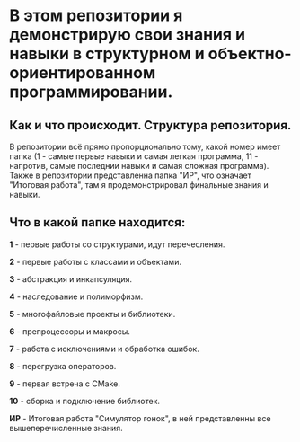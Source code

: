 # В этом репозитории я демонстрирую свои знания и навыки в структурном и объектно-ориентированном программировании.

## Как и что происходит. Структура репозитория.

В репозитории всё прямо пропорционально тому, какой номер имеет папка (1 - самые первые навыки и самая легкая программа, 11 - напротив, самые последнии навыки и самая сложная программа).
Также в репозитории представленна папка "ИР", что означает "Итоговая работа", там я продемонстрировал финальные знания и навыки.

## Что в какой папке находится:

**1** - первые работы со структурами, идут перечесления.

**2** - первые работы с классами и объектами.

**3** - абстракция и инкапсуляция.

**4** - наследование и полиморфизм.

**5** - многофайловые проекты и библиотеки.

**6** - препроцессоры и макросы.

**7** - работа с исключениями и обработка ошибок.

**8** - перегрузка операторов.

**9** - первая встреча с CMake.

**10** - сборка и подключение библиотек.

**ИР** - Итоговая работа "Симулятор гонок", в ней представленны все вышеперечисленные знания.
